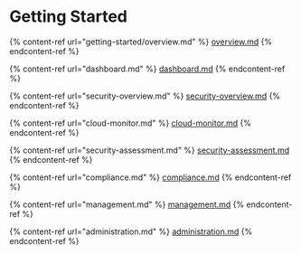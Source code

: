 # Getting Started

{% content-ref url="getting-started/overview.md" %}
[overview.md](getting-started/overview.md)
{% endcontent-ref %}

{% content-ref url="dashboard.md" %}
[dashboard.md](dashboard.md)
{% endcontent-ref %}

{% content-ref url="security-overview.md" %}
[security-overview.md](security-overview.md)
{% endcontent-ref %}

{% content-ref url="cloud-monitor.md" %}
[cloud-monitor.md](cloud-monitor.md)
{% endcontent-ref %}

{% content-ref url="security-assessment.md" %}
[security-assessment.md](security-assessment.md)
{% endcontent-ref %}

{% content-ref url="compliance.md" %}
[compliance.md](compliance.md)
{% endcontent-ref %}

{% content-ref url="management.md" %}
[management.md](management.md)
{% endcontent-ref %}

{% content-ref url="administration.md" %}
[administration.md](administration.md)
{% endcontent-ref %}

